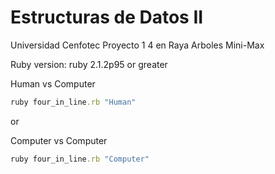 # Estructuras de Datos II
 Universidad Cenfotec
 Proyecto 1
 4 en Raya
 Arboles Mini-Max

Ruby version: ruby 2.1.2p95 or greater

Human vs Computer
```ruby
ruby four_in_line.rb "Human"
```
or

Computer vs Computer
```ruby
ruby four_in_line.rb "Computer"
```
